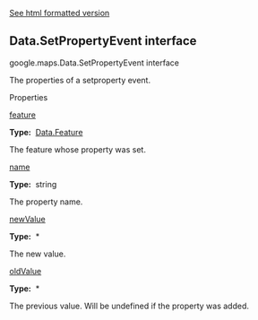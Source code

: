 [See html formatted version](https://huasofoundries.github.io/google-maps-documentation/Data.SetPropertyEvent.html)


Data.SetPropertyEvent interface
-------------------------------

google.maps.Data.SetPropertyEvent interface

The properties of a setproperty event.

Properties

[feature](#Data.SetPropertyEvent.feature)

**Type:**  [Data.Feature](Data.Feature.md)

The feature whose property was set.

[name](#Data.SetPropertyEvent.name)

**Type:**  string

The property name.

[newValue](#Data.SetPropertyEvent.newValue)

**Type:**  \*

The new value.

[oldValue](#Data.SetPropertyEvent.oldValue)

**Type:**  \*

The previous value. Will be undefined if the property was added.